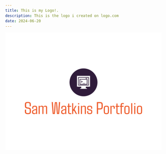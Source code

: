 ```yaml
---
title: This is my Logo!.
description: This is the logo i created on logo.com
date: 2024-06-20
---
```



<img src="/content/blog/sam-watkins-portfolio-high-resolution-logo.png" alt="logo">